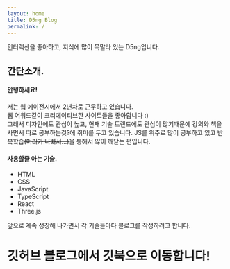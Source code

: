 ```yaml
---
layout: home
title: D5ng Blog
permalink: /
---
```


<span class="bg_strong">인터랙션을 좋아하고, 지식에 많이 목말라 있는 D5ng입니다.</span>

## 간단소개.

#### 안녕하세요!

저는 웹 에이전시에서 2년차로 근무하고 있습니다.  
웹 어워드같이 크리에이티브한 사이트들을 좋아합니다 :)  
그래서 디자인에도 관심이 높고, 현재 기술 트랜드에도 관심이 많기때문에 강의와 책을 사면서 따로 공부하는것?에 취미를 두고 있습니다.
JS를 위주로 많이 공부하고 있고 반복학습<s>(머리가 나빠서...)</s>을 통해서 많이 깨닫는 편입니다.

#### 사용할줄 아는 기술.

- HTML
- CSS
- JavaScript
- TypeScript
- React
- Three.js

<span class="bg_strong">앞으로 계속 성장해 나가면서 각 기술들마다 블로그를 작성하려고 합니다.</span>


# 깃허브 블로그에서 깃북으로 이동합니다!
